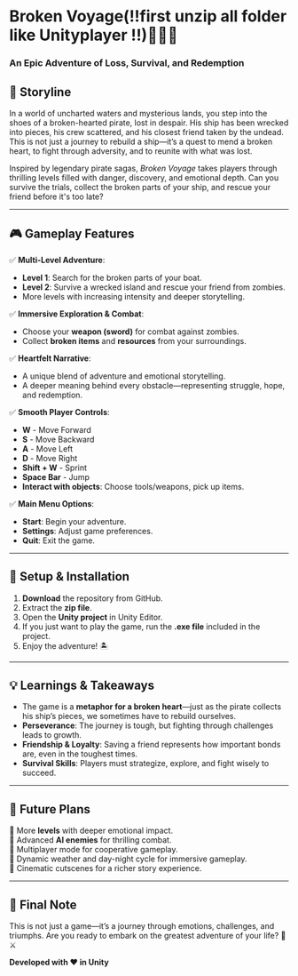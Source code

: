 # **Broken Voyage**(!!first unzip all folder like Unityplayer !!)🏴‍☠️⚓

### **An Epic Adventure of Loss, Survival, and Redemption**

## **📖 Storyline**
In a world of uncharted waters and mysterious lands, you step into the shoes of a broken-hearted pirate, lost in despair. His ship has been wrecked into pieces, his crew scattered, and his closest friend taken by the undead. This is not just a journey to rebuild a ship—it’s a quest to mend a broken heart, to fight through adversity, and to reunite with what was lost.

Inspired by legendary pirate sagas, *Broken Voyage* takes players through thrilling levels filled with danger, discovery, and emotional depth. Can you survive the trials, collect the broken parts of your ship, and rescue your friend before it's too late?

---

## **🎮 Gameplay Features**
✅ **Multi-Level Adventure**: 
   - **Level 1**: Search for the broken parts of your boat.
   - **Level 2**: Survive a wrecked island and rescue your friend from zombies.
   - More levels with increasing intensity and deeper storytelling.

✅ **Immersive Exploration & Combat**: 
   - Choose your **weapon (sword)** for combat against zombies.
   - Collect **broken items** and **resources** from your surroundings.

✅ **Heartfelt Narrative**: 
   - A unique blend of adventure and emotional storytelling.
   - A deeper meaning behind every obstacle—representing struggle, hope, and redemption.

✅ **Smooth Player Controls**:
   - **W** - Move Forward  
   - **S** - Move Backward  
   - **A** - Move Left  
   - **D** - Move Right  
   - **Shift + W** - Sprint  
   - **Space Bar** - Jump  
   - **Interact with objects**: Choose tools/weapons, pick up items.

✅ **Main Menu Options**:
   - **Start**: Begin your adventure.
   - **Settings**: Adjust game preferences.
   - **Quit**: Exit the game.

---

## **🔧 Setup & Installation**
1. **Download** the repository from GitHub.
2. Extract the **zip file**.
3. Open the **Unity project** in Unity Editor.
4. If you just want to play the game, run the **.exe file** included in the project.
5. Enjoy the adventure! 🏝️

---

## **💡 Learnings & Takeaways**
- The game is a **metaphor for a broken heart**—just as the pirate collects his ship’s pieces, we sometimes have to rebuild ourselves.
- **Perseverance**: The journey is tough, but fighting through challenges leads to growth.
- **Friendship & Loyalty**: Saving a friend represents how important bonds are, even in the toughest times.
- **Survival Skills**: Players must strategize, explore, and fight wisely to succeed.

---

## **🚀 Future Plans**
🔹 More **levels** with deeper emotional impact.  
🔹 Advanced **AI enemies** for thrilling combat.  
🔹 Multiplayer mode for cooperative gameplay.  
🔹 Dynamic weather and day-night cycle for immersive gameplay.  
🔹 Cinematic cutscenes for a richer story experience.  

---

## **📜 Final Note**
This is not just a game—it’s a journey through emotions, challenges, and triumphs. Are you ready to embark on the greatest adventure of your life? 🌊⚔️

**Developed with ❤️ in Unity**
